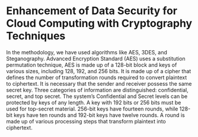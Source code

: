 # Enhancement of Data Security for Cloud Computing with Cryptography Techniques


In the methodology, we have used algorithms like AES, 3DES, and Steganography.
Advanced Encryption Standard (AES) uses a substitution permutation technique,
AES is made up of a 128-bit block and keys of various sizes, including 128, 192, and
256 bits. It is made up of a cipher that defines the number of transformation rounds
required to convert plaintext to ciphertext.
It is necessary that the sender and receiver possess the same secret key. Three
categories of information are distinguished: confidential, secret, and top secret. The
system’s Confidential and Secret levels can be protected by keys of any length. A
key with 192 bits or 256 bits must be used for top-secret material. 256-bit keys have
fourteen rounds, while 128-bit keys have ten rounds and 192-bit keys have twelve
rounds. A round is made up of various processing steps that transform plaintext into
ciphertext. 

